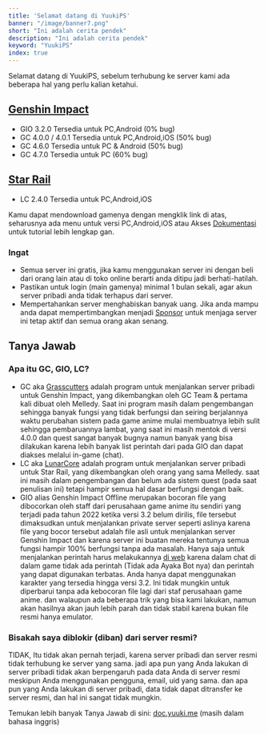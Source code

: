 ```yaml
---
title: 'Selamat datang di YuukiPS'
banner: "/image/banner7.png"
short: "Ini adalah cerita pendek"
description: "Ini adalah cerita pendek"
keyword: "YuukiPS"
index: true
---
```

Selamat datang di YuukiPS, sebelum terhubung ke server kami ada beberapa hal yang perlu kalian ketahui.

## [Genshin Impact](/game/genshin-impact)

* GIO 3.2.0 Tersedia untuk PC,Android (0% bug)
* GC 4.0.0 / 4.0.1 Tersedia untuk PC,Android,iOS (50% bug)
* GC 4.6.0 Tersedia untuk PC & Android (50% bug)
* GC 4.7.0 Tersedia untuk PC (60% bug)

## [Star Rail](/game/star-rail)
* LC 2.4.0 Tersedia untuk PC,Android,iOS

Kamu dapat mendownload gamenya dengan mengklik link di atas, seharusnya ada menu untuk versi PC,Android,iOS atau Akses [Dokumentasi](/blog/documentation) untuk tutorial lebih lengkap gan.

### Ingat

* Semua server ini gratis, jika kamu menggunakan server ini dengan beli dari orang lain atau di toko online berarti anda ditipu jadi berhati-hatilah.
* Pastikan untuk login (main gamenya) minimal 1 bulan sekali, agar akun server pribadi anda tidak terhapus dari server.
* Mempertahankan server menghabiskan banyak uang. Jika anda mampu anda dapat mempertimbangkan menjadi [Sponsor](/sponsor) untuk menjaga server ini tetap aktif dan semua orang akan senang.

## Tanya Jawab

### Apa itu GC, GIO, LC?

* GC aka [Grasscutters](https://github.com/Grasscutters/Grasscutter) adalah program untuk menjalankan server pribadi untuk Genshin Impact, yang dikembangkan oleh GC Team & pertama kali dibuat oleh Melledy. Saat ini program masih dalam pengembangan sehingga banyak fungsi yang tidak berfungsi dan seiring berjalannya waktu perubahan sistem pada game anime mulai membuatnya lebih sulit sehingga pembaruannya lambat, yang saat ini masih mentok di versi 4.0.0 dan quest sangat banyak bugnya namun banyak yang bisa dilakukan karena lebih banyak list perintah dari pada GIO dan dapat diakses melalui in-game (chat).
* LC aka [LunarCore](https://github.com/Melledy/LunarCore) adalah program untuk menjalankan server pribadi untuk Star Rail, yang dikembangkan oleh orang yang sama Melledy. saat ini masih dalam pengembangan dan belum ada sistem quest (pada saat penulisan ini) tetapi hampir semua hal dasar berfungsi dengan baik.
* GIO alias Genshin Impact Offline merupakan bocoran file yang dibocorkan oleh staff dari perusahaan game anime itu sendiri yang terjadi pada tahun 2022 ketika versi 3.2 belum dirilis, file tersebut dimaksudkan untuk menjalankan private server seperti aslinya karena file yang bocor tersebut adalah file asli untuk menjalankan server Genshin Impact dan karena server ini buatan mereka tentunya semua fungsi hampir 100% berfungsi tanpa ada masalah. Hanya saja untuk menjalankan perintah harus melakukannya [di web](/command) karena dalam chat di dalam game tidak ada perintah (Tidak ada Ayaka Bot nya) dan perintah yang dapat digunakan terbatas. Anda hanya dapat menggunakan karakter yang tersedia hingga versi 3.2. Ini tidak mungkin untuk diperbarui tanpa ada kebocoran file lagi dari staf perusahaan game anime. dan walaupun ada beberapa trik yang bisa kami lakukan, namun akan hasilnya akan jauh lebih parah dan tidak stabil karena bukan file resmi hanya emulator.

### Bisakah saya diblokir (diban) dari server resmi?
TIDAK, Itu tidak akan pernah terjadi, karena server pribadi dan server resmi tidak terhubung ke server yang sama. jadi apa pun yang Anda lakukan di server pribadi tidak akan berpengaruh pada data Anda di server resmi meskipun Anda menggunakan pengguna, email, uid yang sama. dan apa pun yang Anda lakukan di server pribadi, data tidak dapat ditransfer ke server resmi, dan hal ini sangat tidak mungkin.

Temukan lebih banyak Tanya Jawab di sini: [doc.yuuki.me](https://doc.yuuki.me/docs/faq) (masih dalam bahasa inggris)